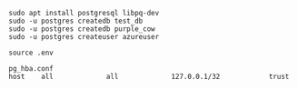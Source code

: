 
    sudo apt install postgresql libpq-dev
    sudo -u postgres createdb test_db
    sudo -u postgres createdb purple_cow
    sudo -u postgres createuser azureuser

    source .env
    
    pg_hba.conf
    host    all             all             127.0.0.1/32            trust
